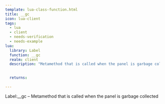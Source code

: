 ```yaml
---
template: lua-class-function.html
title: __gc
icon: lua-client
tags:
  - lua
  - client
  - needs-verification
  - needs-example
lua:
  library: Label
  function: __gc
  realm: client
  description: "Metamethod that is called when the panel is garbage collected"
  
  
  returns:
    
---
```


<div class="lua__search__keywords">
Label:__gc &#x2013; Metamethod that is called when the panel is garbage collected
</div>
